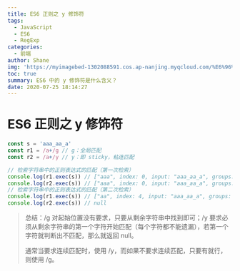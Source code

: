 ```yaml
---
title: ES6 正则之 y 修饰符
tags:
  - JavaScript
  - ES6
  - RegExp
categories:
  - 前端
author: Shane
img: 'https://myimagebed-1302088591.cos.ap-nanjing.myqcloud.com/%E6%96%87%E7%AB%A0%E7%89%B9%E5%BE%81%E5%9B%BE/36.jpg'
toc: true
summary: ES6 中的 y 修饰符是什么含义？
date: 2020-07-25 18:14:27
---
```


# ES6 正则之 y 修饰符

```javascript
const s = 'aaa_aa_a'
const r1 = /a+/g // g：全局匹配
const r2 = /a+/y // y：即 sticky，粘连匹配

// 检索字符串中的正则表达式的匹配（第一次检索）
console.log(r1.exec(s)) // ["aaa", index: 0, input: "aaa_aa_a", groups: undefined]，可见，匹配到的是“aaa”
console.log(r2.exec(s)) // ["aaa", index: 0, input: "aaa_aa_a", groups: undefined]，匹配到的结果也是“aaa”
// 检索字符串中的正则表达式的匹配（第二次检索）
console.log(r1.exec(s)) // ["aa", index: 4, input: "aaa_aa_a", groups: undefined]
console.log(r2.exec(s)) // null
```

> 总结：/g 对起始位置没有要求，只要从剩余字符串中找到即可；/y 要求必须从剩余字符串的第一个字符开始匹配（每个字符都不能遗漏），若第一个字符就判断出不匹配，那么就返回 null。
>
> 通常当要求连续匹配时，使用 /y，而如果不要求连续匹配，只要有就行，则使用 /g。